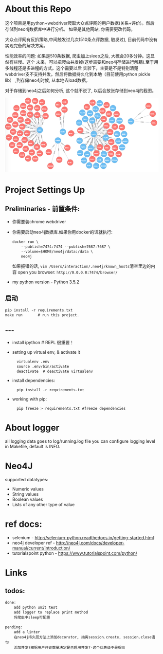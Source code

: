 # About this Repo
这个项目是用python+webdriver爬取大众点评网的用户数据(关系+评价)。然后存储到neo4j数据库中进行分析。
如果是其他网站, 你需要更改代码。

大众点评网有反扒策略,中间触发过几次(510条点评数据, 触发过), 目前代码中没有实现完备的解决方案。

性能效率的问题: 如果是510条数据, 爬虫加上sleep之后, 大概会20多分钟。这显然有些慢。这个
未来，可以把爬虫并发掉(这步需要和neo4j存储进行解耦).至于用多线程还是多进程的方式。这个需要以后
实验下，主要是不是特别清楚webdriver支不支持并发。然后将数据持久化到本地（目前使用python pickle lib）
,到存储neo4j时候, 从本地去load数据。 

对于存储到neo4j之后如何分析, 这个就不说了, 以后会放张存储到neo4j的截图。

![](./readme_assets/graph.png)
# Project Settings Up

## Preliminaries - 前置条件:
* 你需要装chrome webdriver
* 你需要启动neo4j数据库.如果你用docker的话就执行:

    ```
    docker run \
        --publish=7474:7474 --publish=7687:7687 \
        --volume=$HOME/neo4j/data:/data \
        neo4j
    ```

    如果报错的话, `vim /Users/interaction/.neo4j/known_hosts`清空里边的内容 
    open you browser: `http://0.0.0.0:7474/browser/`
    
* my python version - Python 3.5.2

## 启动

    pip install -r requirements.txt
    make run       # run this project.



## ---
* install ipython # REPL 很重要！
* setting up virtual env, & activate it 

        virtualenv .env 
        source .env/bin/activate  
        deactivate  # deactivate virtualenv
    
* install dependencies:

        pip install -r requirements.txt

* working with pip:

        pip freeze > requirements.txt #freeze dependencies
        
# About logger
all logging data goes to log/running.log file
you can configure logging level in Makefile, default is INFO.


# Neo4J

supported datatypes:
* Numeric values
* String values
* Boolean values
* Lists of any other type of value

# ref docs:

* selenium - http://selenium-python.readthedocs.io/getting-started.html
* neo4j developer ref - http://neo4j.com/docs/developer-manual/current/introduction/
* tutorialspoint python - https://www.tutorialspoint.com/python/

# Links

## todos:

    done: 
        add python unit test
        add logger to replace print method
        将爬虫中sleep可配置

    pending:
        add a linter
        在neo4j持久层方法上添加decorator, 抽离session.create, session.close语句
        添加并发?根据用户评论数量决定是否启用并发?-这个优先级不是很高
        
        

        





























